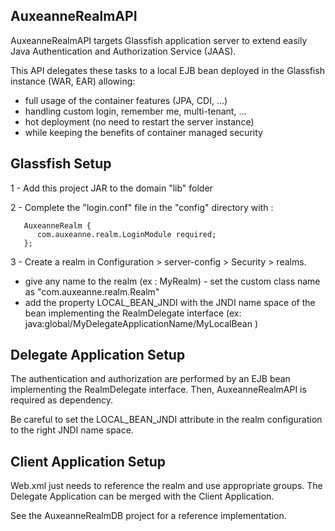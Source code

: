 ## AuxeanneRealmAPI
AuxeanneRealmAPI targets Glassfish application server to extend easily Java Authentication and Authorization Service (JAAS).

This API delegates these tasks to a local EJB bean deployed in the Glassfish instance (WAR, EAR) allowing:
  - full usage of the container features (JPA, CDI, ...)
  - handling custom login, remember me, multi-tenant, ...
  - hot deployment (no need to restart the server instance)
  - while keeping the benefits of container managed security

## Glassfish Setup

1 - Add this project JAR to the domain "lib" folder

2 - Complete the "login.conf" file in the "config" directory with :

       AuxeanneRealm {
          com.auxeanne.realm.LoginModule required;
       };
       
3 - Create a realm in Configuration > server-config > Security > realms.
  - give any name to the realm (ex : MyRealm) - set the custom class name as "com.auxeanne.realm.Realm"
  - add the property LOCAL_BEAN_JNDI with the JNDI name space of the bean implementing the RealmDelegate interface
      (ex: java:global/MyDelegateApplicationName/MyLocalBean )

## Delegate Application Setup

The authentication and authorization are performed by an EJB bean implementing the RealmDelegate interface. 
Then, AuxeanneRealmAPI is required as dependency.  

Be careful to set the LOCAL_BEAN_JNDI attribute in the realm configuration to the right JNDI name space.

## Client Application Setup

Web.xml just needs to reference the realm and use appropriate groups. The Delegate Application can be merged with the Client Application.

See the AuxeanneRealmDB project for a reference implementation.
